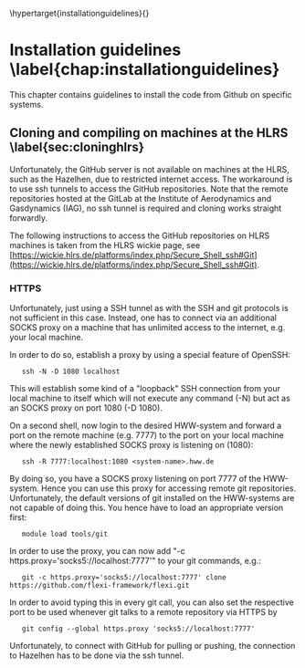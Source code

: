 \hypertarget{installationguidelines}{}

# Installation guidelines \label{chap:installationguidelines}

This chapter contains guidelines to install the code from Github on specific systems.

## Cloning and compiling on machines at the HLRS \label{sec:cloninghlrs}

Unfortunately, the GitHub server is not available on machines at the HLRS, such as the Hazelhen, due to restricted internet access. The workaround is to use ssh tunnels to access the GitHub repositories. Note that the remote repositories hosted at the GitLab at the Institute of Aerodynamics and Gasdynamics (IAG), no ssh tunnel is required and cloning works straight forwardly.

The following instructions to access the GitHub repositories on HLRS machines is taken from the HLRS wickie page, see [https://wickie.hlrs.de/platforms/index.php/Secure_Shell_ssh#Git](https://wickie.hlrs.de/platforms/index.php/Secure_Shell_ssh#Git).

### HTTPS

Unfortunately, just using a SSH tunnel as with the SSH and git protocols is not sufficient in this case. Instead, one has to connect via an additional SOCKS proxy on a machine that has unlimited access to the internet, e.g. your local machine.

In order to do so, establish a proxy by using a special feature of OpenSSH: 

       ssh -N -D 1080 localhost

This will establish some kind of a "loopback" SSH connection from your local machine to itself which will not execute any command (-N) but act as an SOCKS proxy on port 1080 (-D 1080).

On a second shell, now login to the desired HWW-system and forward a port on the remote machine (e.g. 7777) to the port on your local machine where the newly established SOCKS proxy is listening on (1080): 

       ssh -R 7777:localhost:1080 <system-name>.hww.de

By doing so, you have a SOCKS proxy listening on port 7777 of the HWW-system. Hence you can use this proxy for accessing remote git repositories. Unfortunately, the default versions of git installed on the HWW-systems are not capable of doing this. You hence have to load an appropriate version first: 

       module load tools/git

In order to use the proxy, you can now add "-c https.proxy='socks5://localhost:7777'" to your git commands, e.g.:

       git -c https.proxy='socks5://localhost:7777' clone https://github.com/flexi-framework/flexi.git

In order to avoid typing this in every git call, you can also set the respective port to be used whenever git talks to a remote repository via HTTPS by

       git config --global https.proxy 'socks5://localhost:7777'

Unfortunately, to connect with GitHub for pulling or pushing, the connection to Hazelhen has to be done via the ssh tunnel.
